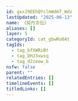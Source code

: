 ```yaml
---
id: gxxJ9EEhQYclmWdmT_Wdz
lastUpdated: "2025-06-13"
name: 《契丹古伝》
aliases: []
layer: 5
categoryId: cat_gbwRo0At
tagIds:
  - tag_bfXWRiBt
  - tag_DHJ3xwsq
  - tag_d2zeow_b
nsfw: false
parent: ""
relatedEntries: []
timelineEvents: []
titledLinks: []
---
```


